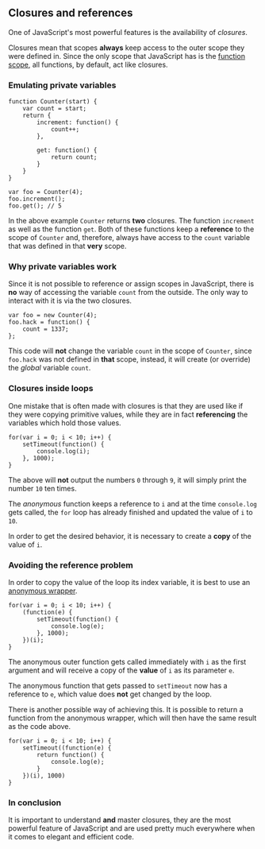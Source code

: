 ## Closures and references

One of JavaScript's most powerful features is the availability of *closures*.

Closures mean that scopes **always** keep access to the outer scope they were
defined in. Since the only scope that JavaScript has is the 
[function scope](#scopes), all functions, by default, act like closures.

### Emulating private variables

    function Counter(start) {
        var count = start;
        return {
            increment: function() {
                count++;
            },

            get: function() {
                return count;
            }
        }
    }

    var foo = Counter(4);
    foo.increment();
    foo.get(); // 5

In the above example `Counter` returns **two** closures. The function `increment`
as well as the function `get`. Both of these functions keep a **reference** to 
the scope of `Counter` and, therefore, always have access to the `count` variable 
that was defined in that **very** scope.

### Why private variables work

Since it is not possible to reference or assign scopes in JavaScript, there is 
**no** way of accessing the variable `count` from the outside. The only way to 
interact with it is via the two closures.

    var foo = new Counter(4);
    foo.hack = function() {
        count = 1337;
    };

This code will **not** change the variable `count` in the scope of `Counter`, 
since `foo.hack` was not defined in **that** scope, instead, it will create 
(or override) the *global* variable `count`.

### Closures inside loops

One mistake that is often made with closures is that they are used like if they
were copying primitive values, while they are in fact **referencing** the
variables which hold those values.

    for(var i = 0; i < 10; i++) {
        setTimeout(function() {
            console.log(i);  
        }, 1000);
    }

The above will **not** output the numbers `0` through `9`, it will simply print
the number `10` ten times.

The *anonymous* function keeps a reference to `i` and at the time `console.log`
gets called, the `for` loop has already finished and updated the value of `i` to 
`10`.

In order to get the desired behavior, it is necessary to create a **copy** of 
the value of `i`.

### Avoiding the reference problem

In order to copy the value of the loop its index variable, it is best to use an 
[anonymous wrapper](#scopes).

    for(var i = 0; i < 10; i++) {
        (function(e) {
            setTimeout(function() {
                console.log(e);  
            }, 1000);
        })(i);
    }

The anonymous outer function gets called immediately with `i` as the first 
argument and will receive a copy of the **value** of `i` as its parameter `e`.

The anonymous function that gets passed to `setTimeout` now has a reference to 
`e`, which value does **not** get changed by the loop.

There is another possible way of achieving this. It is possible to return a 
function from the anonymous wrapper, which will then have the same result as the
code above.

    for(var i = 0; i < 10; i++) {
        setTimeout((function(e) {
            return function() {
                console.log(e);
            }
        })(i), 1000)
    }

### In conclusion

It is important to understand **and** master closures, they are the most powerful
feature of JavaScript and are used pretty much everywhere when it comes to
elegant and efficient code.


